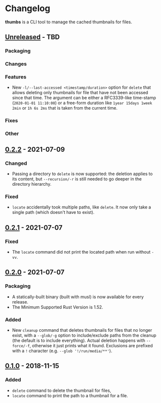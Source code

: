 # Changelog

**thumbs** is a CLI tool to manage the cached thumbnails for files.
<!-- next-header -->
## [Unreleased] - TBD

### Packaging

### Changes

### Features

* New `-l/--last-accessed <timestamp/duration>` option for `delete` that allows deleting only thumbnails for file that have not been accessed since that time. The argument can be either a RFC3339-like time-stamp (`2020-01-01 11:10:00`) or a free-form duration like `1year 15days 1week 2min` or `1h 6s 2ms` that is taken from the current time.

### Fixes

### Other

## [0.2.2] - 2021-07-09

### Changed

* Passing a directory to `delete` is now supported: the deletion applies to its content, but `--recursion/-r` is still needed to go deeper in the directory hierarchy.

### Fixed

* `locate` accidentally took multiple paths, like `delete`. It now only take a single path (which doesn't have to exist).

## [0.2.1] - 2021-07-07

### Fixed

* The `locate` command did not print the located path when run without `-vv`.

## [0.2.0] - 2021-07-07

### Packaging

* A statically-built binary (built with musl) is now available for every release.
* The Minimum Supported Rust Version is 1.52.

### Added

* New `cleanup` command that deletes thumbnails for files that no longer exist, with a `--glob/-g` option to include/exclude paths from the cleanup (the default is to include everything). Actual deletion happens with `--force/-f`, otherwise it just prints what it found. Exclusions are prefixed with a `!` character (e.g. `--glob '!/run/media/**'`).

## [0.1.0] - 2018-11-15

### Added

* `delete` command to delete the thumbnail for files,
* `locate` command to print the path to a thumbnail for a file.

<!-- next-url -->
[Unreleased]: https://github.com/gourlaysama/thumbs/compare/v0.2.2...HEAD
[0.2.2]: https://github.com/gourlaysama/thumbs/compare/v0.2.1...v0.2.2
[0.2.1]: https://github.com/gourlaysama/thumbs/compare/v0.2.0...v0.2.1
[0.2.0]: https://github.com/gourlaysama/thumbs/compare/v0.1.0...v0.2.0
[0.1.0]: https://github.com/gourlaysama/thumbs/compare/01aa716...v0.1.0
